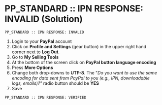# PP_STANDARD :: IPN RESPONSE: INVALID (Solution)

`PP_STANDARD :: IPN RESPONSE: INVALID`

1. Login to your **PayPal** account
2. Click on **Profile and Settings** (gear button) in the upper right hand corner next to **Log Out**.
3. Go to **My Selling Tools**
4. At the bottom of the screen click on **PayPal button language encoding**
5. Press **More Options**
6. Change both drop-downs to **UTF-8**. The "_Do you want to use the same encoding for data sent from PayPal to you (e.g., IPN, downloadable logs, emails)?"_ radio button should be **YES**
7. Save

`PP_STANDARD :: IPN RESPONSE: VERIFIED`
